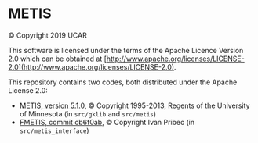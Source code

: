 # METIS
&copy; Copyright 2019 UCAR

This software is licensed under the terms of the Apache Licence Version 2.0
which can be obtained at [http://www.apache.org/licenses/LICENSE-2.0](http://www.apache.org/licenses/LICENSE-2.0).

This repository contains two codes, both distributed under the Apache License 2.0:
 - [METIS, version 5.1.0](http://glaros.dtc.umn.edu/gkhome/metis/metis/overview), &copy; Copyright 1995-2013, Regents of the University of Minnesota (in `src/gklib` and `src/metis`)
 - [FMETIS, commit cb6f0ab](https://github.com/ivan-pi/fmetis), &copy; Copyright Ivan Pribec (in `src/metis_interface`)
